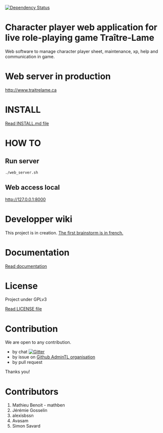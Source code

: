 [![Dependency Status](https://www.versioneye.com/user/projects/570d01f4fcd19a0045440af5/badge.svg?style=flat)](https://www.versioneye.com/user/projects/570d01f4fcd19a0045440af5)

Character player web application for live role-playing game Traître-Lame
=======================================================================
Web software to manage character player sheet, maintenance, xp, help and communication in game.

Web server in production
========================
http://www.traitrelame.ca

INSTALL
=======
[Read INSTALL.md file](./INSTALL.md)

HOW TO
======
Run server
----------
```{r, engine='bash', count_lines}
./web_server.sh
```

Web access local
----------------
http://127.0.0.1:8000

Developper wiki
===============
This project is in creation. [The first brainstorm is in french.](https://github.com/AdminTL/gestion_personnage_TL/wiki/Premier-brainstorm)

Documentation
=============
[Read documentation](./doc/README.md)

License
=======
Project under GPLv3

[Read LICENSE file](./LICENSE)

Contribution
============
We are open to any contribution.
* by chat [![Gitter](https://badges.gitter.im/AdminTL/gestion_personnage_TL.svg)](https://gitter.im/AdminTL/gestion_personnage_TL?utm_source=badge&utm_medium=badge&utm_campaign=pr-badge)
* by issue on [Github AdminTL organisation](https://github.com/AdminTL/gestion_personnage_TL/issues)
* by pull request

Thanks you!

Contributors
============
1. Mathieu Benoit - mathben
2. Jérémie Gosselin
3. alexisbssn
4. Avasam
5. Simon Savard
